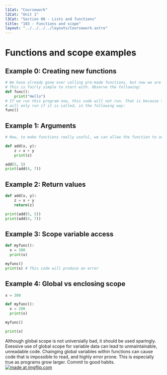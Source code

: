 ```yaml
---
l1Cat: "Coursework"
l2Cat: "Unit 1"
l3Cat: "Section 00 - Lists and functions"
title: "103 - Functions and scope"
layout: "../../../../layouts/Coursework.astro"
---
```


# Functions and scope examples

## Example 0: Creating new functions
```python
# We have already gone over calling pre-made functions, but now we are going to make our own
# This is fairly simple to start with. Observe the following:
def func():
    print("Hello")
# If we run this program now, this code will not run. That is because the code in this function
# will only run if it is called, in the following way:
func()
```

## Example 1: Arguments
```python
# Now, to make functions really useful, we can allow the function to accept arguments

def add(x, y):
    z = x + y
    print(z)

add(5, 5)
print(add(4, 7))
```

## Example 2: Return values
```python
def add(x, y):
    z = x + y
    return(z)

print(add(5, 5))
print(add(4, 7))
```

## Example 3: Scope variable access
```python
def myfunc():
  x = 300
  print(x)

myfunc()
print(x) # This code will produce an error
``` 

## Example 4: Global vs enclosing scope
```python
x = 300

def myfunc():
  x = 200
  print(x)

myfunc()

print(x)
```
Although global scope is not universially bad, it should be used sparingly. Exessive use of global scope for variable data can lead to unmaintainable, unreadable code. Chainging global variables within functions can cause code that is impossible to read, and highly error prone. This is especially true as programs grow larger. Commit to good habits.
<a href="https://imgflip.com/i/6xh28q"><img src="https://i.imgflip.com/6xh28q.jpg" title="made at imgflip.com"/></a><div></div>
